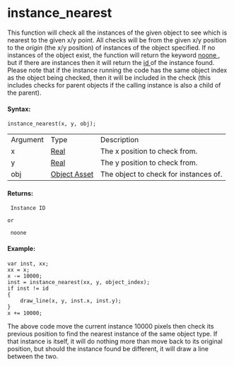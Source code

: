 # instance_nearest

This function will check all the instances of the given object to see
which is nearest to the given x/y point. All checks will be from the
given x/y position to the *origin* (the x/y position) of instances of
the object specified. If no instances of the object exist, the function
will return the keyword [ noone
](../../../GML_Overview/Instance_Keywords) , but if there are
instances then it will return the [ id ](Instance_Variables/id) of
the instance found. Please note that if the instance running the code
has the same object index as the object being checked, then it will be
included in the check (this includes checks for parent objects if the
calling instance is also a child of the parent).

#### Syntax:

``` gml
instance_nearest(x, y, obj);
```

|          |                                                                         |                                       |
|----------|-------------------------------------------------------------------------|---------------------------------------|
| Argument | Type                                                                    | Description                           |
| x        |  [Real](../../../../../GameMaker_Language/GML_Overview/Data_Types)  | The x position to check from.         |
| y        |  [Real](../../../../../GameMaker_Language/GML_Overview/Data_Types)  | The y position to check from.         |
| obj      |  [Object Asset](../../../../../The_Asset_Editors/Objects)           | The object to check for instances of. |

#### Returns:

``` gml
 Instance ID

or

 noone
```

#### Example:

``` gml
var inst, xx;
xx = x;
x -= 10000;
inst = instance_nearest(xx, y, object_index);
if inst != id
{
    draw_line(x, y, inst.x, inst.y);
}
x += 10000;
```

The above code move the current instance 10000 pixels then check its
previous position to find the nearest instance of the same object type.
If that instance is itself, it will do nothing more than move back to
its original position, but should the instance found be different, it
will draw a line between the two.
